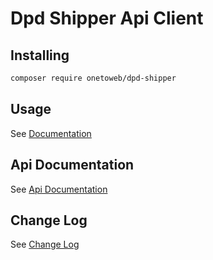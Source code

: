 # Dpd Shipper Api Client

## Installing

```bash
composer require onetoweb/dpd-shipper
```

## Usage

See [Documentation](docs/index.rst)

## Api Documentation

See [Api Documentation](https://integrations.dpd.nl/dpd-shipper/dpd-shipper-webservices/api-developer-guidelines/)

## Change Log

See [Change Log](CHANGELOG.md)